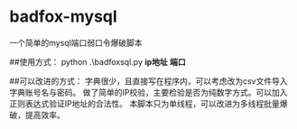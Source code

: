 # badfox-mysql
一个简单的mysql端口弱口令爆破脚本


##使用方式：
python .\badfoxsql.py **ip地址** **端口**


##可以改进的方式：
字典很少，且直接写在程序内，可以考虑改为csv文件导入字典账号名与密码。
做了简单的IP校验，主要检验是否为纯数字方式。可以加入正则表达式验证IP地址的合法性。
本脚本只为单线程，可以改进为多线程批量爆破，提高效率。
